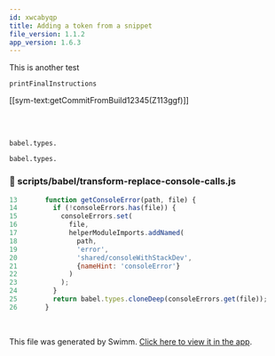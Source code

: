 ```yaml
---
id: xwcabyqp
title: Adding a token from a snippet
file_version: 1.1.2
app_version: 1.6.3
---
```


This is another test

`printFinalInstructions`<swm-token data-swm-token=":scripts/devtools/publish-release.js:41:4:4:`async function printFinalInstructions(buildID, archivePath) {`"/>

[[sym-text:getCommitFromBuild12345(Z113ggf)]]

<br/>

<br/>

`babel.types.`<swm-token data-swm-token=":scripts/babel/transform-replace-console-calls.js:25:3:6:`    return babel.types.cloneDeep(consoleErrors.get(file));`"/>

`babel.types.`<swm-token data-swm-token=":scripts/babel/transform-replace-console-calls.js:25:3:6:`    return babel.types.cloneDeep(consoleErrors.get(file));`"/>
<!-- NOTE-swimm-snippet: the lines below link your snippet to Swimm -->
### 📄 scripts/babel/transform-replace-console-calls.js
```javascript
13       function getConsoleError(path, file) {
14         if (!consoleErrors.has(file)) {
15           consoleErrors.set(
16             file,
17             helperModuleImports.addNamed(
18               path,
19               'error',
20               'shared/consoleWithStackDev',
21               {nameHint: 'consoleError'}
22             )
23           );
24         }
25         return babel.types.cloneDeep(consoleErrors.get(file));
26       }
```

<br/>

This file was generated by Swimm. [Click here to view it in the app](https://swimm-web-app.web.app/repos/Z2l0aHViJTNBJTNBcmVhY3QlM0ElM0FJZGl0WWVnZXJTd2ltbQ==/docs/xwcabyqp).

